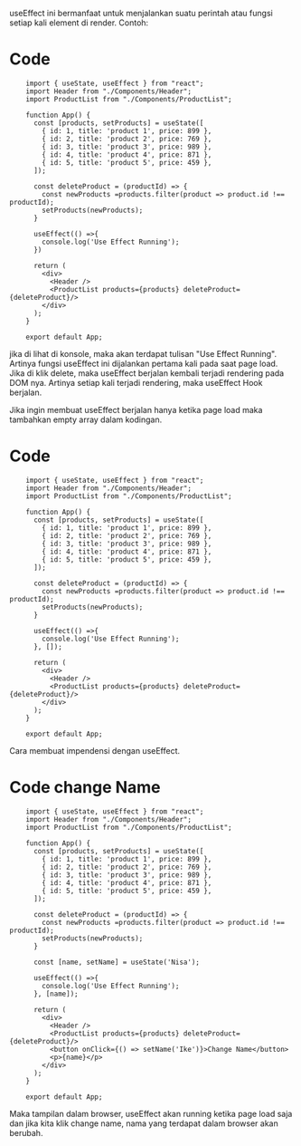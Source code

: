 useEffect ini bermanfaat untuk menjalankan suatu perintah atau fungsi setiap kali element di render. Contoh:

# Code 

        import { useState, useEffect } from "react";
        import Header from "./Components/Header";
        import ProductList from "./Components/ProductList";

        function App() {
          const [products, setProducts] = useState([
            { id: 1, title: 'product 1', price: 899 },
            { id: 2, title: 'product 2', price: 769 },
            { id: 3, title: 'product 3', price: 989 },
            { id: 4, title: 'product 4', price: 871 },
            { id: 5, title: 'product 5', price: 459 },
          ]);

          const deleteProduct = (productId) => {
            const newProducts =products.filter(product => product.id !== productId);
            setProducts(newProducts);
          }

          useEffect(() =>{
            console.log('Use Effect Running');
          })

          return (
            <div>
              <Header />
              <ProductList products={products} deleteProduct={deleteProduct}/>
            </div>
          );
        }

        export default App;
 jika di lihat di konsole, maka akan terdapat tulisan "Use Effect Running". Artinya fungsi useEffect ini dijalankan pertama kali pada saat page load.
Jika di klik delete, maka useEffect berjalan kembali terjadi rendering pada DOM nya. Artinya setiap kali terjadi rendering, maka useEffect Hook berjalan.


Jika ingin membuat useEffect berjalan hanya ketika page load maka tambahkan empty array dalam kodingan.

# Code

        import { useState, useEffect } from "react";
        import Header from "./Components/Header";
        import ProductList from "./Components/ProductList";

        function App() {
          const [products, setProducts] = useState([
            { id: 1, title: 'product 1', price: 899 },
            { id: 2, title: 'product 2', price: 769 },
            { id: 3, title: 'product 3', price: 989 },
            { id: 4, title: 'product 4', price: 871 },
            { id: 5, title: 'product 5', price: 459 },
          ]);

          const deleteProduct = (productId) => {
            const newProducts =products.filter(product => product.id !== productId);
            setProducts(newProducts);
          }

          useEffect(() =>{
            console.log('Use Effect Running');
          }, []);

          return (
            <div>
              <Header />
              <ProductList products={products} deleteProduct={deleteProduct}/>
            </div>
          );
        }

        export default App;

Cara membuat impendensi dengan useEffect.

# Code change Name

        import { useState, useEffect } from "react";
        import Header from "./Components/Header";
        import ProductList from "./Components/ProductList";

        function App() {
          const [products, setProducts] = useState([
            { id: 1, title: 'product 1', price: 899 },
            { id: 2, title: 'product 2', price: 769 },
            { id: 3, title: 'product 3', price: 989 },
            { id: 4, title: 'product 4', price: 871 },
            { id: 5, title: 'product 5', price: 459 },
          ]);

          const deleteProduct = (productId) => {
            const newProducts =products.filter(product => product.id !== productId);
            setProducts(newProducts);
          }

          const [name, setName] = useState('Nisa');

          useEffect(() =>{
            console.log('Use Effect Running');
          }, [name]);

          return (
            <div>
              <Header />
              <ProductList products={products} deleteProduct={deleteProduct}/>
              <button onClick={() => setName('Ike')}>Change Name</button>
              <p>{name}</p>
            </div>
          );
        }

        export default App;

Maka tampilan dalam browser, useEffect akan running ketika page load saja dan jika kita klik change name, nama yang terdapat dalam browser akan berubah.














